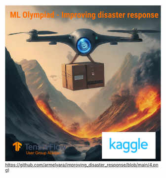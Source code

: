 ![4.png](https://github.com/armelyara/improving_disaster_response/blob/main/4.png)https://github.com/armelyara/improving_disaster_response/blob/main/4.png)
